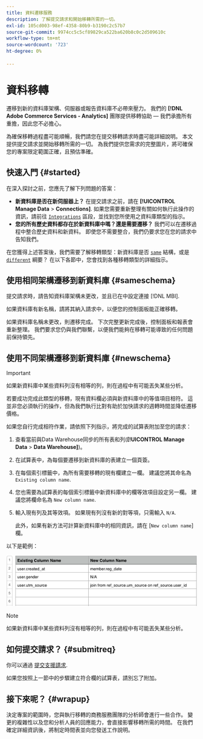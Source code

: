 ```yaml
---
title: 資料遷移服務
description: 了解提交請求和開始移轉所需的一切。
exl-id: 105cd003-98ef-4358-80b9-b3190c2c57b7
source-git-commit: 9974cc5c5cf89829ca522ba620b8c0c2d509610c
workflow-type: tm+mt
source-wordcount: '723'
ht-degree: 0%

---
```


# 資料移轉

遷移到新的資料庫架構、伺服器或報告資料庫不必帶來壓力。 我們的 **[!DNL Adobe Commerce Services - Analytics]** 團隊提供移轉協助 — 我們承擔所有重擔，因此您不必擔心。

為確保移轉過程盡可能順暢，我們請您在提交移轉請求時盡可能詳細說明。 本文提供提交請求並開始移轉所需的一切。 為我們提供您需求的完整圖片，將可確保您的專案限定範圍正確，且預估準確。

## 快速入門 {#started}

在深入探討之前，您應先了解下列問題的答案：

* **新資料庫是否在新伺服器上？** 在提交請求之前，請在 **[!UICONTROL Manage Data** > **Connections]**. 如果您需要重新整理有關如何執行此操作的資訊，請前往 [`Integrations`](../integrations/integrations.md) 區段，並找到您所使用之資料庫類型的指示。
* **您的所有歷史資料都存在於新資料庫中嗎？還是需要遷移？** 我們可以在遷移過程中整合歷史資料和新資料。 即使您不需要整合，我們仍要求您在您的請求中告知我們。

在您獲得上述答案後，我們需要了解移轉類型：新資料庫是否 [`same`](#sameschema) 結構，或是 [`different`](#newschema) 綱要？ 在以下各節中，您會找到各種移轉類型的詳細指示。

## 使用相同架構遷移到新資料庫 {#sameschema}

提交請求時，請告知資料庫架構未更改，並且已在中設定連接 [!DNL MBI].

如果資料庫有新名稱，請將其納入請求中，以便您的控制面板能正確移轉。

如果資料庫名稱未更改，則遷移完成。 下次完整更新完成後，控制面板和報表會重新整理。 我們要求您仍與我們聯繫，以便我們能夠在移轉可能導致的任何問題前保持領先。

## 使用不同架構遷移到新資料庫 {#newschema}

>[!IMPORTANT]
>
>如果新資料庫中某些資料列沒有相等的列，則在過程中有可能丟失某些分析。

若要成功完成此類型的移轉，現有資料欄必須與新資料庫中的等值項目相符。 這並非您必須執行的操作，但為我們執行比對有助於加快請求的週轉時間並降低遷移價格。

如果您自行完成相符作業，請依照下列指示，將完成的試算表附加至您的請求：

1. 查看當前與Data Warehouse同步的所有表和列(**[!UICONTROL Manage Data** > **Data Warehouse]**)。
1. 在試算表中，為每個要遷移到新資料庫的表建立一個頁簽。
1. 在每個索引標籤中，為所有需要移轉的現有欄建立一欄。 建議您將其命名為 `Existing column name`.
1. 您也需要為試算表的每個索引標籤中新資料庫中的欄等效項目設定另一欄。 建議您將欄命名為 `New column name`.
1. 輸入現有列及其等效項。 如果現有列沒有新的對等項，只需輸入 `N/A`.

   此外，如果有新方法可計算新資料庫中的相同資訊，請在 [`New column name`] 欄。

以下是範例：

![](../../../assets/Migration_Spreadsheet.png)

>[!NOTE]
>
>如果新資料庫中某些資料列沒有相等的列，則在過程中有可能丟失某些分析。

## 如何提交請求？ {#submitreq}

你可以通過 [提交支援請求](../../../guide-overview.md).

如果您按照上一節中的步驟建立符合欄的試算表，請別忘了附加。

## 接下來呢？ {#wrapup}

決定專案的範圍時，您與執行移轉的商務服務團隊的分析師會進行一些合作。 變更的複雜性以及您和分析人員的回應能力，會直接影響移轉所需的時間。 在我們確定詳細資訊後，將制定時間表並向您發送工作說明。
